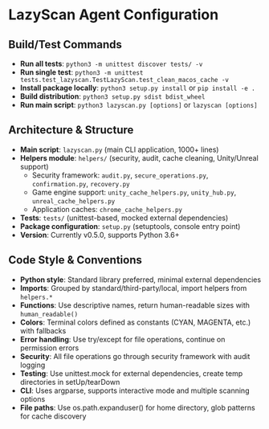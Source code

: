 # LazyScan Agent Configuration

## Build/Test Commands
- **Run all tests**: `python3 -m unittest discover tests/ -v`
- **Run single test**: `python3 -m unittest tests.test_lazyscan.TestLazyScan.test_clean_macos_cache -v`
- **Install package locally**: `python3 setup.py install` or `pip install -e .`
- **Build distribution**: `python3 setup.py sdist bdist_wheel`
- **Run main script**: `python3 lazyscan.py [options]` or `lazyscan [options]`

## Architecture & Structure
- **Main script**: `lazyscan.py` (main CLI application, 1000+ lines)
- **Helpers module**: `helpers/` (security, audit, cache cleaning, Unity/Unreal support)
  - Security framework: `audit.py`, `secure_operations.py`, `confirmation.py`, `recovery.py`
  - Game engine support: `unity_cache_helpers.py`, `unity_hub.py`, `unreal_cache_helpers.py`
  - Application caches: `chrome_cache_helpers.py`
- **Tests**: `tests/` (unittest-based, mocked external dependencies)
- **Package configuration**: `setup.py` (setuptools, console entry point)
- **Version**: Currently v0.5.0, supports Python 3.6+

## Code Style & Conventions
- **Python style**: Standard library preferred, minimal external dependencies
- **Imports**: Grouped by standard/third-party/local, import helpers from `helpers.*`
- **Functions**: Use descriptive names, return human-readable sizes with `human_readable()`
- **Colors**: Terminal colors defined as constants (CYAN, MAGENTA, etc.) with fallbacks
- **Error handling**: Use try/except for file operations, continue on permission errors
- **Security**: All file operations go through security framework with audit logging
- **Testing**: Use unittest.mock for external dependencies, create temp directories in setUp/tearDown
- **CLI**: Uses argparse, supports interactive mode and multiple scanning options
- **File paths**: Use os.path.expanduser() for home directory, glob patterns for cache discovery
